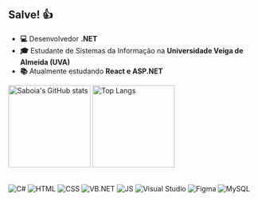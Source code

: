 ## Salve! 👍
- **💻** Desenvolvedor **.NET**
- **🎓** Estudante de Sistemas da Informação na **Universidade Veiga de Almeida (UVA)**
- **📚** Atualmente estudando **React e ASP.NET**

<div>
  <img src="https://github-readme-stats.vercel.app/api?username=lucassaboia&show_icons=true&theme=tokyonight" alt="Saboia's GitHub stats" height="165">
  <img src="https://github-readme-stats.vercel.app/api/top-langs/?username=lucassaboia&layout=compact&theme=tokyonight&langs_count=6" alt="Top Langs" height="165">
</div>
<br>

  ![C#](https://img.shields.io/badge/C%23-239120?style=for-the-badge&logo=c-sharp&logoColor=white&color=6C63FF)
![HTML](https://img.shields.io/badge/HTML5-E34F26?style=for-the-badge&logo=html5&logoColor=white&color=6C63FF)
![CSS](https://img.shields.io/badge/CSS3-1572B6?style=for-the-badge&logo=css3&logoColor=white&color=6C63FF)
![VB.NET](https://img.shields.io/badge/VB.NET-5C2D91?style=for-the-badge&logo=dotnet&logoColor=white&color=6C63FF)
![JS](https://img.shields.io/badge/JavaScript-F7DF1E?style=for-the-badge&logo=javascript&logoColor=white&color=6C63FF)
![Visual Studio](https://img.shields.io/badge/Visual%20Studio-5C2D91?style=for-the-badge&logo=visual-studio&logoColor=white&color=6C63FF)
![Figma](https://img.shields.io/badge/Figma-F24E1E?style=for-the-badge&logo=figma&logoColor=white&color=6C63FF)
![MySQL](https://img.shields.io/badge/MySQL-4479A1?style=for-the-badge&logo=mysql&logoColor=white&color=6C63FF)


